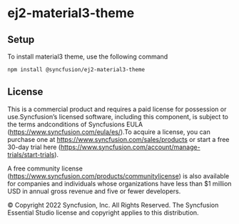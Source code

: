 # ej2-material3-theme

## Setup
To install material3 theme, use the following command

```sh 
npm install @syncfusion/ej2-material3-theme
```
## License
This is a commercial product and requires a paid license for possession or use.Syncfusion’s licensed software, including this component, is subject to the terms andconditions of Syncfusions EULA (https://www.syncfusion.com/eula/es/).To acquire a license, you can purchase one at https://www.syncfusion.com/sales/products or start a free 30-day trial here (https://www.syncfusion.com/account/manage-trials/start-trials).

A free community license (https://www.syncfusion.com/products/communitylicense) is also available for companies and individuals whose organizations have less than $1 million USD in annual gross revenue and five or fewer developers.

   © Copyright 2022 Syncfusion, Inc. All Rights Reserved. 
    The Syncfusion Essential Studio license and copyright applies to this distribution.
